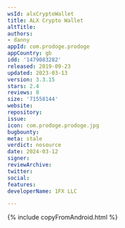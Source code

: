 ```yaml
---
wsId: alxCryptoWallet
title: ALX Crypto Wallet
altTitle: 
authors:
- danny
appId: com.prodoge.prodoge
appCountry: gb
idd: '1479083282'
released: 2019-09-23
updated: 2023-03-13
version: 3.3.15
stars: 2.4
reviews: 8
size: '71558144'
website: 
repository: 
issue: 
icon: com.prodoge.prodoge.jpg
bugbounty: 
meta: stale
verdict: nosource
date: 2024-03-12
signer: 
reviewArchive: 
twitter: 
social: 
features: 
developerName: 1FX LLC

---
```


{% include copyFromAndroid.html %}